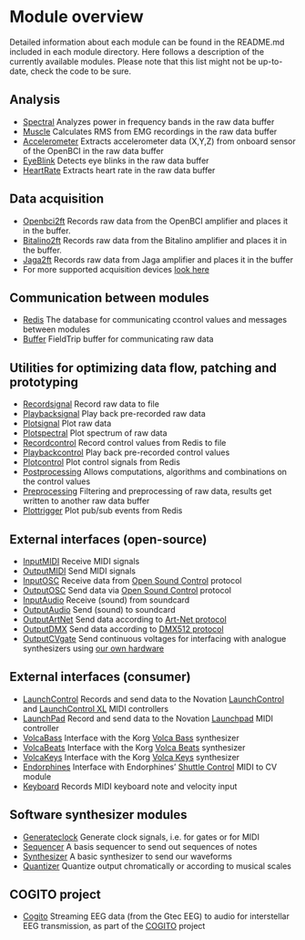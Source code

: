 # Module overview

Detailed information about each module can be found in the README.md included in each module directory. Here follows a description of the currently available modules. Please note that this list might not be up-to-date, check the code to be sure.

## Analysis

- [Spectral](../module/spectral) Analyzes power in frequency bands in the raw data buffer
- [Muscle](../module/muscle) Calculates RMS from EMG recordings in the raw data buffer
- [Accelerometer](../module/accelerometer) Extracts accelerometer data (X,Y,Z) from onboard sensor of the OpenBCI in the raw data buffer
- [EyeBlink](../module/eyeblink) Detects eye blinks in the raw data buffer
- [HeartRate](../module/heartrate) Extracts heart rate in the raw data buffer

## Data acquisition

- [Openbci2ft](../module/openbci2ft) Records raw data from the OpenBCI amplifier and places it in the buffer.
- [Bitalino2ft](../module/bitalino2ft) Records raw data from the Bitalino amplifier and places it in the buffer.
- [Jaga2ft](../module/jaga2ft) Records raw data from Jaga amplifier and places it in the buffer
- For more supported acquisition devices [look here](http://www.fieldtriptoolbox.org/development/realtime/implementation)

## Communication between modules

- [Redis](../module/Redis) The database for communicating ccontrol values and messages between modules
- [Buffer](../module/buffer) FieldTrip buffer for communicating raw data

## Utilities for optimizing data flow, patching and prototyping

- [Recordsignal](../module/recordsignal) Record raw data to file
- [Playbacksignal](../module/playbacksignal) Play back pre-recorded raw data
- [Plotsignal](../module/plotsignal) Plot raw data
- [Plotspectral](../module/plotspectral) Plot spectrum of raw data
- [Recordcontrol](../module/recordcontrol) Record control values from Redis to file
- [Playbackcontrol](../module/playbackcontrol) Play back pre-recorded control values
- [Plotcontrol](../module/plotcontrol) Plot control signals from Redis
- [Postprocessing](../module/postprocessing) Allows computations, algorithms and combinations on the control values
- [Preprocessing](../module/preprocessing) Filtering and preprocessing of raw data, results get written to another raw data buffer
- [Plottrigger](../module/plottrigger) Plot pub/sub events from Redis

## External interfaces (open-source)

- [InputMIDI](../module/inputmidi) Receive MIDI signals
- [OutputMIDI](../module/outputmidi) Send MIDI signals
- [InputOSC](../module/inputosc) Receive data from [Open Sound Control](http://opensoundcontrol.org/introduction-osc) protocol
- [OutputOSC](../module/outputosc) Send data via [Open Sound Control](http://opensoundcontrol.org/introduction-osc) protocol
- [InputAudio](../module/InputAudio) Receive (sound) from soundcard
- [OutputAudio](../module/outputaudio) Send (sound) to soundcard
- [OutputArtNet](../module/outputartnet) Send data according to [Art-Net protocol](https://en.wikipedia.org/wiki/Art-Net)
- [OutputDMX](../module/outputdmx512) Send data according to [DMX512 protocol](https://en.wikipedia.org/wiki/DMX512)
- [OutputCVgate](../master/module/outputcvgate) Send continuous voltages for interfacing with analogue synthesizers using [our own hardware](http://www.ouunpo.com/eegsynth/?page_id=516)

## External interfaces (consumer)

- [LaunchControl](../module/launchcontrol) Records and send data to the Novation [LaunchControl](https://global.novationmusic.com/launch/launch-control) and [LaunchControl XL](https://global.novationmusic.com/launch/launch-control-xl) MIDI controllers
- [LaunchPad](../module/launchpad) Record and send data to the Novation [Launchpad](https://global.novationmusic.com/launch/launchpad) MIDI controller
- [VolcaBass](../module/volcabass) Interface with the Korg [Volca Bass](http://www.korg.com/us/products/dj/volca_bass/) synthesizer
- [VolcaBeats](../module/volcabeats) Interface with the Korg [Volca Beats](http://www.korg.com/us/products/dj/volca_beats/) synthesizer
- [VolcaKeys](../module/volcakeys) Interface with the Korg [Volca Keys](http://www.korg.com/us/products/dj/volca_keys/) synthesizer
- [Endorphines](../module/endorphines) Interface with Endorphines’ [Shuttle Control](https://endorphin.es/endorphin.es--modules.html) MIDI to CV module
- [Keyboard](../module/keyboard) Records MIDI keyboard note and velocity input

## Software synthesizer modules

- [Generateclock](../module/generateclock) Generate clock signals, i.e. for gates or for MIDI
- [Sequencer](../module/sequencer) A basis sequencer to send out sequences of notes
- [Synthesizer](../module/synthesizer) A basic synthesizer to send our waveforms
- [Quantizer](../module/quantizer) Quantize output chromatically or according to musical scales

## COGITO project

- [Cogito](../master/module/cogito) Streaming EEG data (from the Gtec EEG) to audio for interstellar EEG transmission, as part of the [COGITO](http://www.cogitoinspace.org/) project
